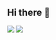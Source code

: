 ## Hi there 👋

<picture>
  <source
    srcset="https://github-readme-stats.vercel.app/api?username=milenahamerski&show_icons=true&theme=tokyonight"
    media="(prefers-color-scheme: dark)"
  />
  <source
    srcset="https://github-readme-stats.vercel.app/api?username=milenahamerski&show_icons=true&theme=tokyonight"
    media="(prefers-color-scheme: light), (prefers-color-scheme: no-preference)"
  />
  <img src="https://github-readme-stats.vercel.app/api?username=milenahamerski&show_icons=true&theme=tokyonight" />
</picture>

<picture>
  <source
    srcset="https://github-readme-stats.vercel.app/api/top-langs/?username=milenahamerski&layout=compact&theme=tokyonight"
    media="(prefers-color-scheme: dark)"
  />
  <source
    srcset="https://github-readme-stats.vercel.app/api/top-langs/?username=milenahamerski&layout=compact&theme=tokyonight"
    media="(prefers-color-scheme: light), (prefers-color-scheme: no-preference)"
  />
  <img src="https://github-readme-stats.vercel.app/api/top-langs/?username=milenahamerski&layout=compact&theme=tokyonight" />
</picture>
